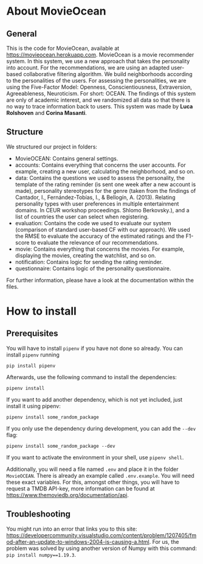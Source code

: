 # About MovieOcean

## General

This is the code for MovieOcean, available at https://movieocean.herokuapp.com. MovieOcean is a movie recommender system. In this system, we use a new approach that takes the personality into account. For the recommendations, we are using an adapted user-based collaborative filtering algorithm. We build neighborhoods according to the personalities of the users. For assessing the personalities, we are using the Five-Factor Model: Openness, Conscientiousness, Extraversion, Agreeableness, Neuroticism. For short: OCEAN. The findings of this system are only of academic interest, and we randomized all data so that there is no way to trace information back to users. This system was made by **Luca Rolshoven** and **Corina Masanti**.

## Structure

We structured our project in folders:
- MovieOCEAN: Contains general settings.
- accounts: Contains everything that concerns the user accounts. For example, creating a new user, calculating the neighborhood, and so on.
- data: Contains the questions we used to assess the personality, the template of the rating reminder (is sent one week after a new account is made), personality stereotypes for the genre (taken from the findings of Cantador, I., Fernández-Tobías, I., & Bellogín, A. (2013). Relating personality types with user preferences in multiple entertainment domains. In CEUR workshop proceedings. Shlomo Berkovsky.), and a list of countries the user can select when registering.
- evaluation: Contains the code we used to evaluate our system (comparison of standard user-based CF with our approach). We used the RMSE to evaluate the accuracy of the estimated ratings and the F1-score to evaluate the relevance of our recommendations.
- movie: Contains everything that concerns the movies. For example, displaying the movies, creating the watchlist, and so on.
- notification: Contains logic for sending the rating reminder.
- questionnaire: Contains logic of the personality questionnaire.

For further information, please have a look at the documentation within the files.


# How to install

## Prerequisites

You will have to install `pipenv` if you have not done so already. You can install `pipenv` running

```shell
pip install pipenv
```

Afterwards, use the following command to install the dependencies:

```shell
pipenv install
```

If you want to add another dependency, which is not yet included, just install it using pipenv:

```shell
pipenv install some_random_package
```

If you only use the dependency during development, you can add the `--dev` flag:

```shell
pipenv install some_random_package --dev
```

If you want to activate the environment in your shell, use `pipenv shell`.

Additionally, you will need a file named `.env` and place it in the folder `MovieOCEAN`. There is already an example called `.env.example`. You will need these exact variables. For this, amongst other things, you will have to request a TMDB API-key, more information can be found at https://www.themoviedb.org/documentation/api.

## Troubleshooting

You might run into an error that links you to this site: https://developercommunity.visualstudio.com/content/problem/1207405/fmod-after-an-update-to-windows-2004-is-causing-a.html. For us, the problem was solved by using another version of Numpy with this command: `pip install numpy==1.19.3`.

